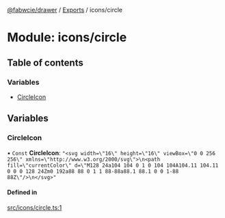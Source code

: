 [@fabwcie/drawer](../README.md) / [Exports](../modules.md) / icons/circle

# Module: icons/circle

## Table of contents

### Variables

- [CircleIcon](icons_circle.md#circleicon)

## Variables

### CircleIcon

• `Const` **CircleIcon**: ``"<svg width=\"16\" height=\"16\" viewBox=\"0 0 256 256\" xmlns=\"http://www.w3.org/2000/svg\">\n<path fill=\"currentColor\" d=\"M128 24a104 104 0 1 0 104 104A104.11 104.11 0 0 0 128 24Zm0 192a88 88 0 1 1 88-88a88.1 88.1 0 0 1-88 88Z\"/>\n</svg>"``

#### Defined in

[src/icons/circle.ts:1](https://github.com/fabwcie/drawer/blob/master/src/icons/circle.ts#L1)
